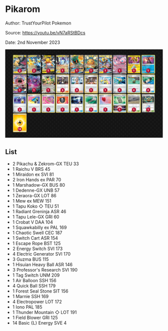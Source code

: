# Pikarom

Author: TrustYourPilot Pokemon

Source: <https://youtu.be/vN7aRStBDcs>

Date: 2nd November 2023

![decklist](../../images/PAR/Pikarom/1-%20Pikarom.png)

## List

* 2 Pikachu & Zekrom-GX TEU 33
* 1 Raichu V BRS 45
* 1 Miraidon ex SVI 81
* 2 Iron Hands ex PAR 70
* 1 Marshadow-GX BUS 80
* 1 Dedenne-GX UNB 57
* 1 Zeraora-GX LOT 86
* 1 Mew ex MEW 151
* 1 Tapu Koko ◇ TEU 51
* 1 Radiant Greninja ASR 46
* 1 Tapu Lele-GX GRI 60
* 1 Crobat V DAA 104
* 1 Squawkabilly ex PAL 169
* 1 Chaotic Swell CEC 187
* 1 Switch Cart ASR 154
* 1 Escape Rope BST 125
* 2 Energy Switch SVI 173
* 4 Electric Generator SVI 170
* 3 Guzma BUS 115
* 1 Hisuian Heavy Ball ASR 146
* 3 Professor's Research SVI 190
* 1 Tag Switch UNM 209
* 1 Air Balloon SSH 156
* 4 Quick Ball SSH 179
* 1 Forest Seal Stone SIT 156
* 1 Marnie SSH 169
* 4 Electropower LOT 172
* 1 Iono PAL 185
* 1 Thunder Mountain ◇ LOT 191
* 1 Field Blower GRI 125
* 14 Basic {L} Energy SVE 4
